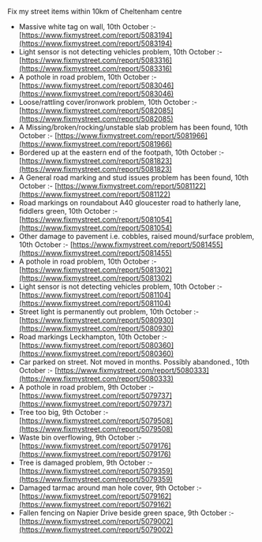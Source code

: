 Fix my street items within 10km of Cheltenham centre

<!-- fix_marker starts -->

- Massive white tag on wall, 10th October :- [https://www.fixmystreet.com/report/5083194](https://www.fixmystreet.com/report/5083194)
- Light sensor is not detecting vehicles problem, 10th October :- [https://www.fixmystreet.com/report/5083316](https://www.fixmystreet.com/report/5083316)
- A pothole in road problem, 10th October :- [https://www.fixmystreet.com/report/5083046](https://www.fixmystreet.com/report/5083046)
- Loose/rattling cover/ironwork problem, 10th October :- [https://www.fixmystreet.com/report/5082085](https://www.fixmystreet.com/report/5082085)
- A Missing/broken/rocking/unstable slab problem has been found, 10th October :- [https://www.fixmystreet.com/report/5081966](https://www.fixmystreet.com/report/5081966)
- Bordered up at the eastern end of the footpath, 10th October :- [https://www.fixmystreet.com/report/5081823](https://www.fixmystreet.com/report/5081823)
- A General road marking and stud issues problem has been found, 10th October :- [https://www.fixmystreet.com/report/5081122](https://www.fixmystreet.com/report/5081122)
- Road markings on roundabout A40 gloucester road to hatherly lane, fiddlers green, 10th October :- [https://www.fixmystreet.com/report/5081054](https://www.fixmystreet.com/report/5081054)
- Other damage to pavement i.e. cobbles, raised mound/surface problem, 10th October :- [https://www.fixmystreet.com/report/5081455](https://www.fixmystreet.com/report/5081455)
- A pothole in road problem, 10th October :- [https://www.fixmystreet.com/report/5081302](https://www.fixmystreet.com/report/5081302)
- Light sensor is not detecting vehicles problem, 10th October :- [https://www.fixmystreet.com/report/5081104](https://www.fixmystreet.com/report/5081104)
- Street light is permanently out problem, 10th October :- [https://www.fixmystreet.com/report/5080930](https://www.fixmystreet.com/report/5080930)
- Road markings Leckhampton, 10th October :- [https://www.fixmystreet.com/report/5080360](https://www.fixmystreet.com/report/5080360)
- Car parked on street. Not moved in months. Possibly abandoned., 10th October :- [https://www.fixmystreet.com/report/5080333](https://www.fixmystreet.com/report/5080333)
- A pothole in road problem, 9th October :- [https://www.fixmystreet.com/report/5079737](https://www.fixmystreet.com/report/5079737)
- Tree too big, 9th October :- [https://www.fixmystreet.com/report/5079508](https://www.fixmystreet.com/report/5079508)
- Waste bin overflowing, 9th October :- [https://www.fixmystreet.com/report/5079176](https://www.fixmystreet.com/report/5079176)
- Tree is damaged problem, 9th October :- [https://www.fixmystreet.com/report/5079359](https://www.fixmystreet.com/report/5079359)
- Damaged tarmac around man hole cover, 9th October :- [https://www.fixmystreet.com/report/5079162](https://www.fixmystreet.com/report/5079162)
- Fallen fencing on Napier Drive beside green space, 9th October :- [https://www.fixmystreet.com/report/5079002](https://www.fixmystreet.com/report/5079002)

<!-- fix_marker ends -->